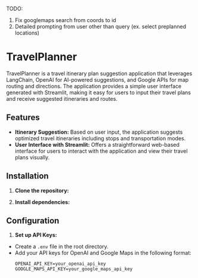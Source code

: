 TODO:
1) Fix googlemaps search from coords to id
2) Detailed prompting from user other than query (ex. select preplanned locations)

# TravelPlanner

TravelPlanner is a travel itinerary plan suggestion application that leverages LangChain, OpenAI for AI-powered suggestions, and Google APIs for map routing and directions. The application provides a simple user interface generated with Streamlit, making it easy for users to input their travel plans and receive suggested itineraries and routes.

## Features

- **Itinerary Suggestion:** Based on user input, the application suggests optimized travel itineraries including stops and transportation modes.
- **User Interface with Streamlit:** Offers a straightforward web-based interface for users to interact with the application and view their travel plans visually.

## Installation

1. **Clone the repository:**

2. **Install dependencies:**

## Configuration

1. **Set up API Keys:**
- Create a `.env` file in the root directory.
- Add your API keys for OpenAI and Google Maps in the following format:
  ```
  OPENAI_API_KEY=your_openai_api_key
  GOOGLE_MAPS_API_KEY=your_google_maps_api_key
  ```
